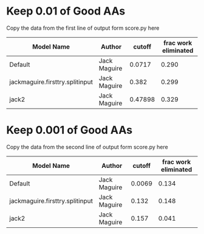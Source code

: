 
# Keep 0.01 of Good AAs

Copy the data from the first line of output form score.py here

| Model Name | Author | cutoff | frac work eliminated |
|------------|--------|--------|----------------------|
| Default | Jack Maguire | 0.0717 | 0.290 |
| jackmaguire.firsttry.splitinput | Jack Maguire | 0.382 | 0.299 |
| jack2 | Jack Maguire | 0.47898 | 0.329 |

# Keep 0.001 of Good AAs

Copy the data from the second line of output form score.py here

| Model Name | Author | cutoff | frac work eliminated |
|------------|--------|--------|----------------------|
| Default | Jack Maguire | 0.0069 | 0.134 |
| jackmaguire.firsttry.splitinput | Jack Maguire | 0.132 | 0.148 |
| jack2 | Jack Maguire | 0.157 | 0.041 |